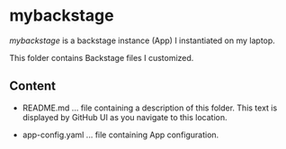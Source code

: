# mybackstage

*mybackstage* is a backstage instance (App) I instantiated on my laptop.

This folder contains Backstage files I customized.

## Content
- README.md ... file containing a description of this folder. This text is displayed by GitHub UI as you navigate to this location.

-  app-config.yaml ... file containing App configuration.
